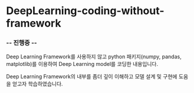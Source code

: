 # DeepLearning-coding-without-framework

### -- 진행중 --

Deep Learning Framework를 사용하지 않고 python 패키지(numpy, pandas, matplotlib)를 이용하여 Deep Learning model를 코딩한 내용입니다.

Deep Learning Framework의 내부를 좀더 깊이 이해하고 모델 설계 및 구현에 도움을 얻고자 학습하였습니다.
